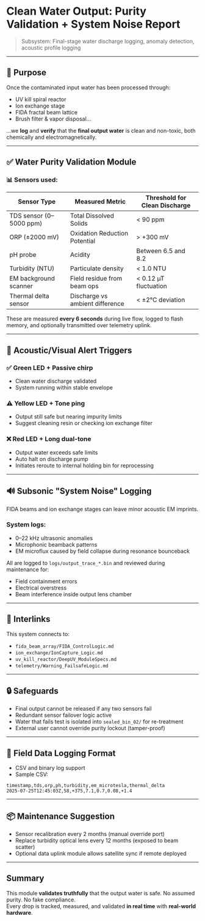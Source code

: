 # Clean Water Output: Purity Validation + System Noise Report  
> Subsystem: Final-stage water discharge logging, anomaly detection, acoustic profile logging

---

## 🚰 Purpose

Once the contaminated input water has been processed through:
- UV kill spiral reactor  
- Ion exchange stage  
- FIDA fractal beam lattice  
- Brush filter & vapor disposal…

...we **log** and **verify** that the **final output water** is clean and non-toxic, both chemically and electromagnetically.

---

## ✅ Water Purity Validation Module

### 📊 Sensors used:

| Sensor Type                | Measured Metric                 | Threshold for Clean Discharge |
|----------------------------|----------------------------------|-------------------------------|
| TDS sensor (0–5000 ppm)    | Total Dissolved Solids          | < 90 ppm                      |
| ORP (±2000 mV)             | Oxidation Reduction Potential   | > +300 mV                     |
| pH probe                   | Acidity                         | Between 6.5 and 8.2           |
| Turbidity (NTU)            | Particulate density             | < 1.0 NTU                     |
| EM background scanner      | Field residue from beam ops     | < 0.12 µT fluctuation         |
| Thermal delta sensor       | Discharge vs ambient difference | < ±2°C deviation              |

These are measured **every 6 seconds** during live flow, logged to flash memory, and optionally transmitted over telemetry uplink.

---

## 🔔 Acoustic/Visual Alert Triggers

### ✅ Green LED + Passive chirp
- Clean water discharge validated
- System running within stable envelope

### ⚠️ Yellow LED + Tone ping
- Output still safe but nearing impurity limits
- Suggest cleaning resin or checking ion exchange filter

### ❌ Red LED + Long dual-tone
- Output water exceeds safe limits
- Auto halt on discharge pump
- Initiates reroute to internal holding bin for reprocessing

---

## 🔊 Subsonic "System Noise" Logging

FIDA beams and ion exchange stages can leave minor acoustic EM imprints.

### System logs:
- 0–22 kHz ultrasonic anomalies
- Microphonic beamback patterns
- EM microflux caused by field collapse during resonance bounceback

All are logged to `logs/output_trace_*.bin` and reviewed during maintenance for:
- Field containment errors  
- Electrical overstress  
- Beam interference inside output lens chamber

---

## 🧬 Interlinks

This system connects to:
- `fida_beam_array/FIDA_ControlLogic.md`
- `ion_exchange/IonCapture_Logic.md`
- `uv_kill_reactor/DeepUV_ModuleSpecs.md`
- `telemetry/Warning_FailsafeLogic.md`

---

## 🔒 Safeguards

- Final output cannot be released if any two sensors fail
- Redundant sensor failover logic active
- Water that fails test is isolated into `sealed_bin_02/` for re-treatment
- External user cannot override purity lockout (tamper-proof)

---

## 📁 Field Data Logging Format

- CSV and binary log support
- Sample CSV:
```csv
timestamp,tds,orp,ph,turbidity,em_microtesla,thermal_delta
2025-07-25T12:45:03Z,58,+375,7.1,0.7,0.08,+1.4
```

---

## 📦 Maintenance Suggestion

- Sensor recalibration every 2 months (manual override port)
- Replace turbidity optical lens every 12 months (exposed to beam scatter)
- Optional data uplink module allows satellite sync if remote deployed

---

## Summary

This module **validates truthfully** that the output water is safe. No assumed purity. No fake compliance.  
Every drop is tracked, measured, and validated **in real time** with **real-world hardware**.

